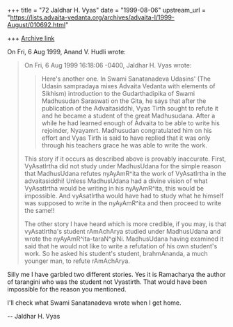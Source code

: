 +++
title = "72 Jaldhar H. Vyas"
date = "1999-08-06"
upstream_url = "https://lists.advaita-vedanta.org/archives/advaita-l/1999-August/010692.html"

+++
[Archive link](https://lists.advaita-vedanta.org/archives/advaita-l/1999-August/010692.html)

On Fri, 6 Aug 1999, Anand V. Hudli wrote:

> On Fri, 6 Aug 1999 16:18:06 -0400, Jaldhar H. Vyas <jaldhar at BRAINCELLS.COM>
> wrote:
>
>
> >Here's another one.  In Swami Sanatanadeva Udasins' (The Udasin sampradaya
> >mixes Advaita Vedanta with elements of Sikhism) introduction to the
> >Gudarthadipika of Swami Madhusudan Saraswati on the Gita, he says that
> >after the publication of the Advaitasiddhi, Vyas Tirth sought to refute it
> >and he became a student of the great Madhusudana.  After a while he had
> >learned enough of Advaita to be able to write his rejoinder, Nyayamrt.
> >Madhusudan congratulated him on his effort and Vyas Tirth is said to have
> >replied that it was only through his teachers grace he was able to write
> >the work.
> >
>  This story if it occurs as described above is provably inaccurate.
>  First, VyAsatIrtha did not study under MadhusUdana for the simple
>  reason that MadhusUdana refutes nyAyAmR^ita the work of VyAsatIrtha
>  in the advaitasiddhi! Unless MadhusUdana had a divine vision of what
>  VyAsatIrtha would be writing in his nyAyAmR^ita, this would be
>  impossible. And vyAsatIrtha would have had to study what he himself
>  was supposed to write in the nyAyAmR^ita and then proceed to write
>  the same!!
>
>  The other story I have heard which is more credible, if you may,
>  is that vyAsatIrtha's student rAmAchArya studied under MadhusUdana
>  and wrote the nyAyAmR^ita-taraN^giNi. MadhusUdana having examined
>  it said that he would not like to write a refutation of his own
>  student's work. So he asked his student's student, brahmAnanda, a
>  much younger man, to refute rAmAchArya.
>

Silly me I have garbled two different stories.  Yes it is Ramacharya the
author of tarangini who was the student not Vyastirth.  That would have
been impossible for the reason you mentioned.

I'll check what Swami Sanatanadeva wrote when I get home.

--
Jaldhar H. Vyas <jaldhar at braincells.com>

